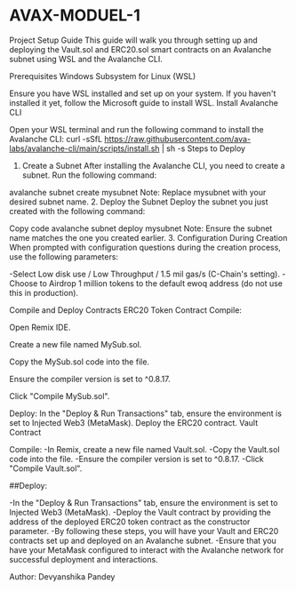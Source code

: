 # AVAX-MODUEL-1
Project Setup Guide
This guide will walk you through setting up and deploying the Vault.sol and ERC20.sol smart contracts on an Avalanche subnet using WSL and the Avalanche CLI.

Prerequisites
Windows Subsystem for Linux (WSL)

Ensure you have WSL installed and set up on your system. If you haven't installed it yet, follow the Microsoft guide to install WSL.
Install Avalanche CLI

Open your WSL terminal and run the following command to install the Avalanche CLI:
curl -sSfL https://raw.githubusercontent.com/ava-labs/avalanche-cli/main/scripts/install.sh | sh -s
Steps to Deploy
1. Create a Subnet
After installing the Avalanche CLI, you need to create a subnet. Run the following command:

avalanche subnet create mysubnet
Note: Replace mysubnet with your desired subnet name.
2. Deploy the Subnet
Deploy the subnet you just created with the following command:

Copy code
avalanche subnet deploy mysubnet
Note: Ensure the subnet name matches the one you created earlier.
3. Configuration During Creation
When prompted with configuration questions during the creation process, use the following parameters:

-Select Low disk use / Low Throughput / 1.5 mil gas/s (C-Chain's setting). -Choose to Airdrop 1 million tokens to the default ewoq address (do not use this in production).

Compile and Deploy Contracts ERC20 Token Contract Compile:

Open Remix IDE.

Create a new file named   MySub.sol.

Copy the MySub.sol code into the file.

Ensure the compiler version is set to ^0.8.17.

Click "Compile MySub.sol".

Deploy:
In the "Deploy & Run Transactions" tab, ensure the environment is set to Injected Web3 (MetaMask). Deploy the ERC20 contract. Vault Contract

Compile:
-In Remix, create a new file named Vault.sol. -Copy the Vault.sol code into the file. -Ensure the compiler version is set to ^0.8.17. -Click "Compile Vault.sol".

##Deploy:

-In the "Deploy & Run Transactions" tab, ensure the environment is set to Injected Web3 (MetaMask). -Deploy the Vault contract by providing the address of the deployed ERC20 token contract as the constructor parameter. -By following these steps, you will have your Vault and ERC20 contracts set up and deployed on an Avalanche subnet. -Ensure that you have your MetaMask configured to interact with the Avalanche network for successful deployment and interactions.

Author: Devyanshika Pandey
